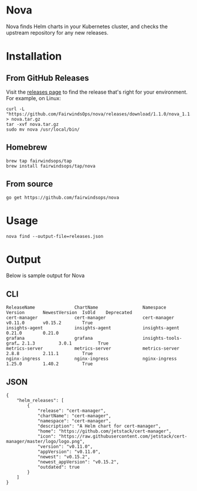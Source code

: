 # Nova

Nova finds Helm charts in your Kubernetes cluster, and checks the upstream repository for any new releases.

# Installation

## From GitHub Releases
Visit the [releases page](https://github.com/FairwindsOps/nova/releases) to find the release
that's right for your environment. For example, on Linux:
```
curl -L "https://github.com/FairwindsOps/nova/releases/download/1.1.0/nova_1.1.0_linux_amd64.tar.gz" > nova.tar.gz
tar -xvf nova.tar.gz
sudo mv nova /usr/local/bin/
```

## Homebrew
```
brew tap fairwindsops/tap
brew install fairwindsops/tap/nova
```

## From source
```
go get https://github.com/fairwindsops/nova
```

# Usage

```
nova find --output-file=releases.json
```

# Output
Below is sample output for Nova

## CLI
```
ReleaseName               ChartName                 Namespace            Version       NewestVersion  IsOld    Deprecated
cert-manager              cert-manager              cert-manager         v0.11.0       v0.15.2        True
insights-agent            insights-agent            insights-agent       0.21.0        0.21.0
grafana                   grafana                   insights-tools-graf… 2.1.3         3.0.1          True
metrics-server            metrics-server            metrics-server       2.8.8         2.11.1         True
nginx-ingress             nginx-ingress             nginx-ingress        1.25.0        1.40.2         True
```

## JSON
```
{
    "helm_releases": [
        {
            "release": "cert-manager",
            "chartName": "cert-manager",
            "namespace": "cert-manager",
            "description": "A Helm chart for cert-manager",
            "home": "https://github.com/jetstack/cert-manager",
            "icon": "https://raw.githubusercontent.com/jetstack/cert-manager/master/logo/logo.png",
            "version": "v0.11.0",
            "appVersion": "v0.11.0",
            "newest": "v0.15.2",
            "newest_appVersion": "v0.15.2",
            "outdated": true
        }
    ]
}
```

